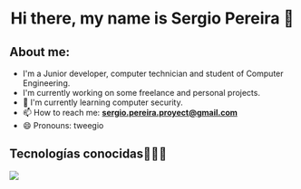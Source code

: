 <h1 align="center"> Hi there, my name is Sergio Pereira 👋</h1> 

<h2>About me:</h2>
<!--Intro start-->
<p align="left">

- I'm a Junior developer, computer technician and student of Computer Engineering.
- I'm currently working on some freelance and personal projects.
- 🌱 I'm currently learning computer security.
- 📫 How to reach me: **sergio.pereira.proyect@gmail.com**
- 😄 Pronouns: tweegio

</p>
<h2 >Tecnologías conocidas👨🏻‍💻</h2>
<!--tech stack icons-->
<p align="left">
  <a href="https://skillicons.dev">
    <img src="https://skillicons.dev/icons?i=java,python,javascript,css,html,bootstrap,nodejs,mysql,sqlite,git,github,vscode,linux,ai,ps&perline=12" />
  </a>
</p>
<br>
